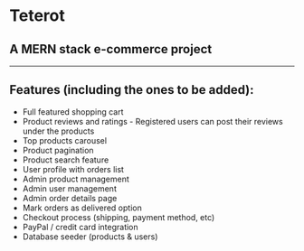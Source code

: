 # Teterot
## A MERN stack e-commerce project
---

## Features (including the ones to be added):

- Full featured shopping cart
- Product reviews and ratings - Registered users can post their reviews under the products
- Top products carousel
- Product pagination
- Product search feature
- User profile with orders list
- Admin product management
- Admin user management
- Admin order details page
- Mark orders as delivered option
- Checkout process (shipping, payment method, etc)
- PayPal / credit card integration
- Database seeder (products & users)
